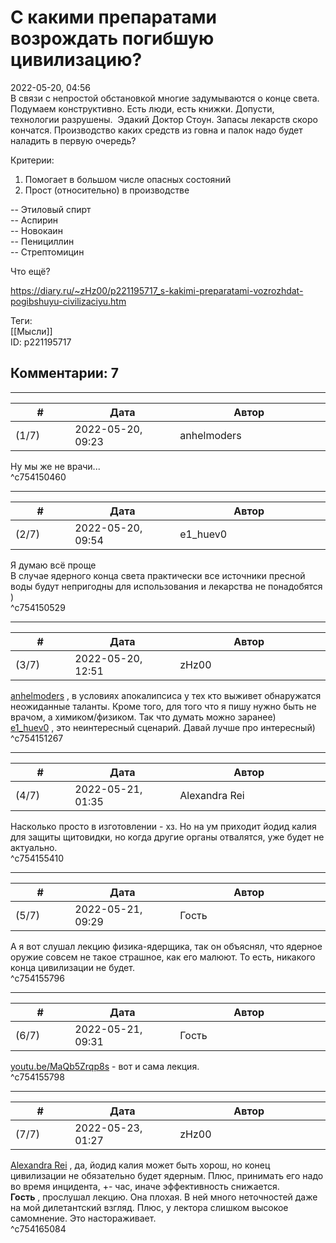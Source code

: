 С какими препаратами возрождать погибшую цивилизацию?
=====================================================

  
2022-05-20, 04:56  
 В связи с непростой обстановкой многие задумываются о конце света. Подумаем конструктивно. Есть люди, есть книжки. Допусти, технологии разрушены.  Эдакий Доктор Стоун. Запасы лекарств скоро кончатся. Производство каких средств из говна и палок надо будет наладить в первую очередь?   
   
 Критерии:   
 1. Помогает в большом числе опасных состояний   
 2. Прост (относительно) в производстве   
   
 -- Этиловый спирт   
 -- Аспирин   
 -- Новокаин   
 -- Пенициллин   
 -- Стрептомицин   
   
 Что ещё?   
  
<https://diary.ru/~zHz00/p221195717_s-kakimi-preparatami-vozrozhdat-pogibshuyu-civilizaciyu.htm>  
  
Теги:  
[[Мысли]]  
ID: p221195717  


Комментарии: 7
--------------

  


---



|         #         |              Дата              |                     Автор                     |           ID           |
| --- | --- | --- | --- |
| (1/7) | 2022-05-20, 09:23 | anhelmoders | c754150460 |

  
 Ну мы же не врачи...   
 ^c754150460

---



|         #         |              Дата              |                     Автор                     |           ID           |
| --- | --- | --- | --- |
| (2/7) | 2022-05-20, 09:54 | e1\_huev0 | c754150529 |

  
 Я думаю всё проще   
 В случае ядерного конца света практически все источники пресной воды будут непригодны для использования и лекарства не понадобятся )   
 ^c754150529

---



|         #         |              Дата              |                     Автор                     |           ID           |
| --- | --- | --- | --- |
| (3/7) | 2022-05-20, 12:51 | zHz00 | c754151267 |

  
  [anhelmoders](https://anhelmoders.diary.ru "No plans. Only wonders.")  , в условиях апокалипсиса у тех кто выживет обнаружатся неожиданные таланты. Кроме того, для того что я пишу нужно быть не врачом, а химиком/физиком. Так что думать можно заранее)   
  [e1\_huev0](https://caeddas.diary.ru "&#916;Д&#947;&#915;&#916;")  , это неинтересный сценарий. Давай лучше про интересный)   
 ^c754151267

---



|         #         |              Дата              |                     Автор                     |           ID           |
| --- | --- | --- | --- |
| (4/7) | 2022-05-21, 01:35 | Alexandra Rei | c754155410 |

  
  Насколько просто в изготовлении - хз. Но на ум приходит йодид калия для защиты щитовидки, но когда другие органы отвалятся, уже будет не актуально.    
 ^c754155410

---



|         #         |              Дата              |                     Автор                     |           ID           |
| --- | --- | --- | --- |
| (5/7) | 2022-05-21, 09:29 | Гость | c754155796 |

  
 А я вот слушал лекцию физика-ядерщика, так он объяснял, что ядерное оружие совсем не такое страшное, как его малюют. То есть, никакого конца цивилизации не будет.   
 ^c754155796

---



|         #         |              Дата              |                     Автор                     |           ID           |
| --- | --- | --- | --- |
| (6/7) | 2022-05-21, 09:31 | Гость | c754155798 |

  
  [youtu.be/MaQb5Zrqp8s](https://youtu.be/MaQb5Zrqp8s)  - вот и сама лекция.   
 ^c754155798

---



|         #         |              Дата              |                     Автор                     |           ID           |
| --- | --- | --- | --- |
| (7/7) | 2022-05-23, 01:27 | zHz00 | c754165084 |

  
  [Alexandra Rei](https://Alexandra-world.diary.ru "[REAL]")  , да, йодид калия может быть хорош, но конец цивилизации не обязательно будет ядерным. Плюс, принимать его надо во время инцидента, +- час, иначе эффективность снижается.   
  **Гость**  , прослушал лекцию. Она плохая. В ней много неточностей даже на мой дилетантский взгляд. Плюс, у лектора слишком высокое самомнение. Это настораживает.   
 ^c754165084